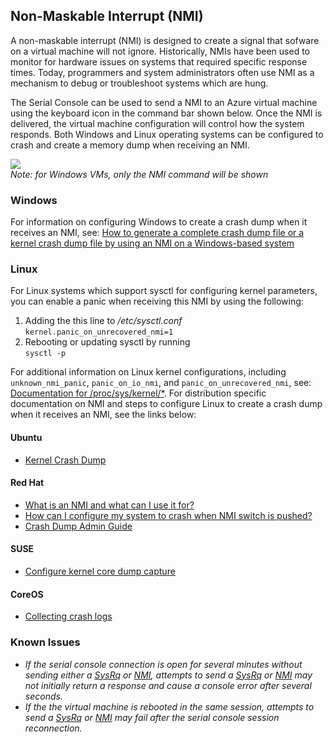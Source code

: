 ## Non-Maskable Interrupt (NMI) ##
A non-maskable interrupt (NMI) is designed to create a signal that sofware on a virtual machine will not ignore. Historically, NMIs have been used to monitor for hardware issues on systems that required specific response times.  Today, programmers and system administrators often use NMI as a mechanism to debug or troubleshoot systems which are hung.

The Serial Console can be used to send a NMI to an Azure virtual machine using the keyboard icon in the command bar shown below. Once the NMI is delivered, the virtual machine configuration will control how the system responds.  Both Windows and Linux operating systems can be configured to crash and create a memory dump when receiving an NMI.

![](images/commandmenu.jpg) <br>
_Note: for Windows VMs, only the NMI command will be shown_

### Windows ###
For information on configuring Windows to create a crash dump when it receives an NMI, see: [How to generate a complete crash dump file or a kernel crash dump file by using an NMI on a Windows-based system](https://support.microsoft.com/en-us/help/927069/how-to-generate-a-complete-crash-dump-file-or-a-kernel-crash-dump-file)

### Linux ###
For Linux systems which support sysctl for configuring kernel parameters, you can enable a panic when receiving this NMI by using the following:
1. Adding the this line to */etc/sysctl.conf* <br>
    `kernel.panic_on_unrecovered_nmi=1`
1. Rebooting or updating sysctl by running <br>
    `sysctl -p`

For additional information on Linux kernel configurations, including `unknown_nmi_panic`, `panic_on_io_nmi`, and `panic_on_unrecovered_nmi`, see: [Documentation for /proc/sys/kernel/*](https://www.kernel.org/doc/Documentation/sysctl/kernel.txt). For distribution specific documentation  on NMI and steps to configure Linux to create a crash dump when it receives an NMI, see the links below:
 
 #### Ubuntu ####
 - [Kernel Crash Dump](https://help.ubuntu.com/lts/serverguide/kernel-crash-dump.html)

 #### Red Hat ####
 - [What is an NMI and what can I use it for?](https://access.redhat.com/solutions/4127)
 - [How can I configure my system to crash when NMI switch is pushed?](https://access.redhat.com/solutions/125103)
 - [Crash Dump Admin Guide](https://access.redhat.com/documentation/en-us/red_hat_enterprise_linux/7/pdf/kernel_crash_dump_guide/kernel-crash-dump-guide.pdf)

#### SUSE ####
- [Configure kernel core dump capture](https://www.suse.com/support/kb/doc/?id=3374462)
#### CoreOS ####
- [Collecting crash logs](https://coreos.com/os/docs/latest/collecting-crash-logs.html)


### Known Issues ###
- *If the serial console connection is open for several minutes without sending either a [SysRq](sysrq.md) or [NMI](nmi.md), attempts to send a [SysRq](sysrq.md) or [NMI](nmi.md) may not initially return a response and cause a console error after several seconds.*
- *If the the virtual machine is rebooted in the same session, attempts to send a [SysRq](sysrq.md) or [NMI](nmi.md) may fail after the serial console session reconnection.*

